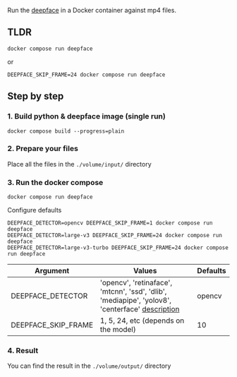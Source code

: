 Run the [deepface](https://github.com/serengil/deepface/) in a Docker container against mp4 files.

## TLDR
```
docker compose run deepface
```
or
```
DEEPFACE_SKIP_FRAME=24 docker compose run deepface
```

## Step by step
### 1. Build python & deepface image (single run)
```
docker compose build --progress=plain
```

### 2. Prepare your files
Place all the files in the ```./volume/input/``` directory

### 3. Run the docker compose
```
docker compose run deepface
```
Configure defaults
```
DEEPFACE_DETECTOR=opencv DEEPFACE_SKIP_FRAME=1 docker compose run deepface
DEEPFACE_DETECTOR=large-v3 DEEPFACE_SKIP_FRAME=24 docker compose run deepface
DEEPFACE_DETECTOR=large-v3-turbo DEEPFACE_SKIP_FRAME=24 docker compose run deepface
```
| Argument    | Values | Defaults |
| -------- | ------- |------- |
| DEEPFACE_DETECTOR  | 'opencv', 'retinaface', 'mtcnn', 'ssd', 'dlib', 'mediapipe', 'yolov8', 'centerface' [description](https://github.com/serengil/deepface#:~:text=its%20tutorial.-,Face%20Detection%20and%20Alignment,-%2D%20Demo)   |   opencv
| DEEPFACE_SKIP_FRAME | 1, 5, 24, etc (depends on the model)     |  10

### 4. Result
You can find the result in the ```./volume/output/``` directory

